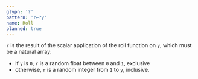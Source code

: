 ```yaml
---
glyph: '?'
pattern: 'r←?y'
name: Roll
planned: true
---
```


`r` is the result of the scalar application of the roll function on `y`, which must be a natural array:

* if `y` is `0`, `r` is a random float between `0` and `1`, exclusive
* otherwise, `r` is a random integer from `1` to `y`, inclusive.